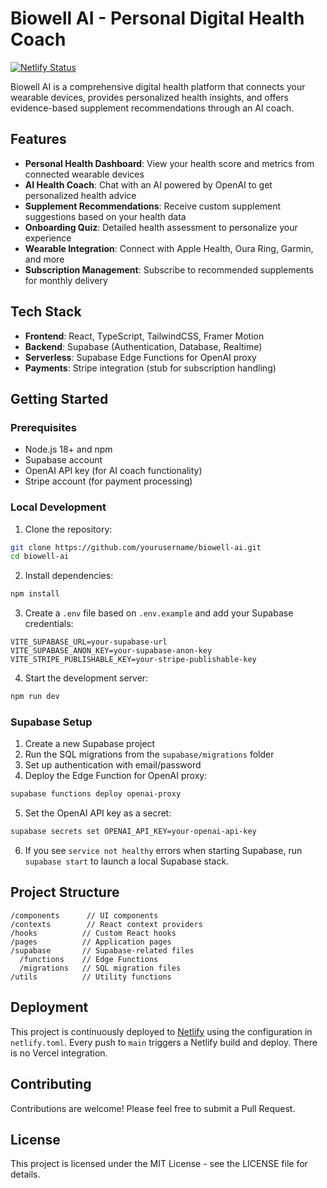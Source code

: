# Biowell AI - Personal Digital Health Coach

[![Netlify Status](https://api.netlify.com/api/v1/badges/5239b3f1-f78c-4857-ad9d-ad1bb351d322/deploy-status)](https://app.netlify.com/projects/biowellai/deploys)

Biowell AI is a comprehensive digital health platform that connects your wearable devices, provides personalized health insights, and offers evidence-based supplement recommendations through an AI coach.

## Features

- **Personal Health Dashboard**: View your health score and metrics from connected wearable devices
- **AI Health Coach**: Chat with an AI powered by OpenAI to get personalized health advice
- **Supplement Recommendations**: Receive custom supplement suggestions based on your health data
- **Onboarding Quiz**: Detailed health assessment to personalize your experience
- **Wearable Integration**: Connect with Apple Health, Oura Ring, Garmin, and more
- **Subscription Management**: Subscribe to recommended supplements for monthly delivery

## Tech Stack

- **Frontend**: React, TypeScript, TailwindCSS, Framer Motion
- **Backend**: Supabase (Authentication, Database, Realtime)
- **Serverless**: Supabase Edge Functions for OpenAI proxy
- **Payments**: Stripe integration (stub for subscription handling)

## Getting Started

### Prerequisites

- Node.js 18+ and npm
- Supabase account
- OpenAI API key (for AI coach functionality)
- Stripe account (for payment processing)

### Local Development

1. Clone the repository:

```bash
git clone https://github.com/yourusername/biowell-ai.git
cd biowell-ai
```

2. Install dependencies:

```bash
npm install
```

3. Create a `.env` file based on `.env.example` and add your Supabase credentials:

```
VITE_SUPABASE_URL=your-supabase-url
VITE_SUPABASE_ANON_KEY=your-supabase-anon-key
VITE_STRIPE_PUBLISHABLE_KEY=your-stripe-publishable-key
```

4. Start the development server:

```bash
npm run dev
```

### Supabase Setup

1. Create a new Supabase project
2. Run the SQL migrations from the `supabase/migrations` folder
3. Set up authentication with email/password
4. Deploy the Edge Function for OpenAI proxy:

```bash
supabase functions deploy openai-proxy
```

5. Set the OpenAI API key as a secret:

```bash
supabase secrets set OPENAI_API_KEY=your-openai-api-key
```

6. If you see `service not healthy` errors when starting Supabase, run `supabase start` to launch a local Supabase stack.

## Project Structure

```
/components      // UI components 
/contexts        // React context providers
/hooks          // Custom React hooks
/pages          // Application pages
/supabase       // Supabase-related files
  /functions    // Edge Functions 
  /migrations   // SQL migration files
/utils          // Utility functions
```
## Deployment

This project is continuously deployed to [Netlify](https://www.netlify.com/) using the configuration in `netlify.toml`. Every push to `main` triggers a Netlify build and deploy. There is no Vercel integration.


## Contributing

Contributions are welcome! Please feel free to submit a Pull Request.

## License

This project is licensed under the MIT License - see the LICENSE file for details.
